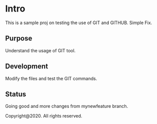 # Intro

This is a sample proj on testing the use of GIT and GITHUB. Simple Fix.

## Purpose

Understand the usage of GIT tool.

## Development

Modify the files and test the GIT commands.

## Status

Going good and more changes from mynewfeature branch.

Copyright@2020. All rights reserved.